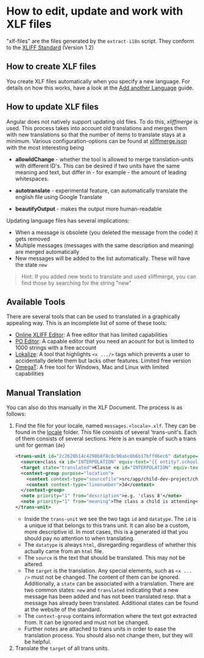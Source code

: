 # How to edit, update and work with XLF files

"xlf-files" are the files generated by the `extract-i18n` script. They conform to the
[XLIFF Standard](http://docs.oasis-open.org/xliff/v1.2/os/xliff-core.html) (Version 1.2)

## How to create XLF files

You create XLF files automatically when you specify a new language. For details on how
this works, have a look at the [Add another Language](add-another-language.md) guide.

## How to update XLF files

Angular does not natively support updating old files. To do this,
_xliffmerge_ is used. This process takes into account old translations and
merges them with new translations so that the number of items to translate
stays at a minimum. Various configuration-options can be found at
[xliffmerge.json](../../../xliffmerge.json) with the most interesting being

- **allowIdChange** - whether the tool is allowed to merge translation-units
  with different ID's. This can be desired if two units have the same meaning and
  text, but differ in - for example - the amount of leading whitespaces.

- **autotranslate** - experimental feature, can automatically translate the english
  file using Google Translate

- **beautifyOutput** - makes the output more human-readable

Updating language files has several implications:

- When a message is obsolete (you deleted the message from the code) it gets removed
- Multiple messages (messages with the same description and meaning) are merged
  automatically
- New messages will be added to the list automatically. These will have the state `new`

> Hint: If you added new texts to translate and used xliffmerge, you can find those by
> searching for the string "new"

## Available Tools

There are several tools that can be used to translated in a graphically appealing way.
This is an incomplete list of some of these tools:

- [Online XLIFF Editor](https://xliff.brightec.co.uk): A free editor that has limited
  capabilities
- [PO Editor](https://poeditor.com/kb/xliff-editor): A capable editor that you need an
  acount for but is limited to 1000 strings with a free account
- [Lokalize](https://app.lokalise.com/project/8086894060bb7d5eb21109.79604392/?view=multi):
  A tool that highlights `<x .../>` tags which prevents a user to accidentally delete them
  but lacks other features. Limited free version
- [OmegaT](https://omegat.org): A free tool for Windows, Mac and Linux with limited
  capabilities

## Manual Translation

You can also do this manually in the XLF Document. The process is as follows:

1. Find the file for your locale, named `messages.<locale>.xlf`. They can be found
   in the [locale](src/locale) folder. This file consists of several 'trans-unit's.
   Each of them consists of several sections. Here is an example of such a trans unit for german (`de`)
   ```xml
   <trans-unit id="2c2620b14c4290b8f8c0c90abc6b6b17bff06ec6" datatype="html">
     <source>class <x id="INTERPOLATION" equiv-text="{{ entity?.schoolClass }}"/></source>
     <target state="translated">Klasse <x id="INTERPOLATION" equiv-text="{{ entity?.schoolClass }}"/></target>
     <context-group purpose="location">
       <context context-type="sourcefile">src/app/child-dev-project/children/child-block/child-block.component.html</context>
       <context context-type="linenumber">34</context>
     </context-group>
     <note priority="1" from="description">e.g. 'class 8'</note>
     <note priority="1" from="meaning">The class a child is attending</note>
   </trans-unit>
   ```
   - Inside the `trans-unit` we see the two tags `id` and `datatype`. The `id` is a unique id
     that belongs to this trans unit. It can also be a custom, more descriptive id. In most
     cases, this is a generated id that you should pay no attention to when translating.
   - The `datatype` is always `html`, disregarding regardless of whether this actually came
     from an `html` file.
   - The `source` is the text that should be translated. This may not be altered.
   - The `target` is the translation. Any special elements, such as `<x ... />` must not be
     changed. The content of them can be ignored. Additionally, a `state` can be associated
     with a translation. There are two common states: `new` and `translated` indicating that
     a new message has been added and has not been translated resp. that a message has already
     been translated. Additional states can be found at the website of the standard.
   - The `context-group` contains information where the text got extracted from. It can be
     ignored and must not be changed.
   - Further notes are attached to trans units in order to ease the translation process.
     You should also not change them, but they will be helpful.
2. Translate the `target` of all trans units.
